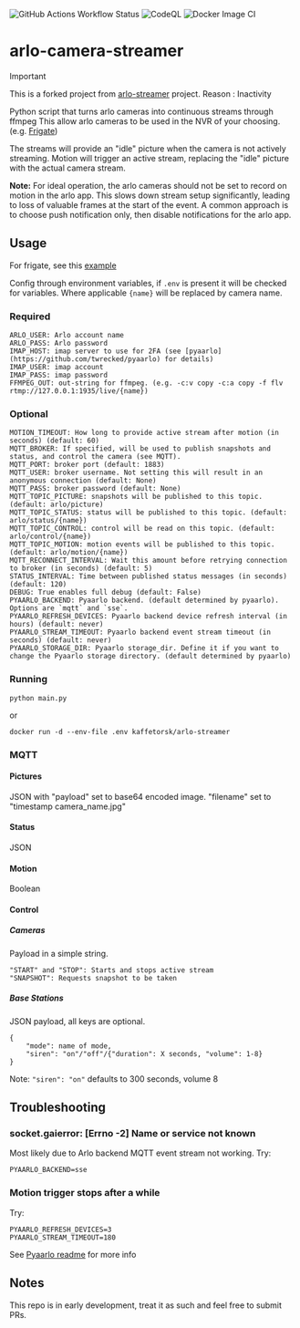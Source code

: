 ![GitHub Actions Workflow Status](https://img.shields.io/github/actions/workflow/status/YpNo/arlo-camera-streamer/python-actions.yml)
![CodeQL](https://github.com/YpNo/arlo-camera-streamer/actions/workflows/github-code-scanning/codeql/badge.svg)
![Docker Image CI](https://github.com/YpNo/arlo-camera-streamer/actions/workflows/docker-image.yml/badge.svg)

# arlo-camera-streamer

> [!IMPORTANT]
> This is a forked project from [arlo-streamer](https://github.com/kaffetorsk/arlo-streamer) project. Reason : Inactivity

Python script that turns arlo cameras into continuous streams through ffmpeg
This allow arlo cameras to be used in the NVR of your choosing. (e.g. [Frigate](https://frigate.video/))

The streams will provide an "idle" picture when the camera is not actively streaming.
Motion will trigger an active stream, replacing the "idle" picture with the actual camera stream.

**Note:** For ideal operation, the arlo cameras should not be set to record on motion in the arlo app. This slows down stream setup significantly, leading to loss of valuable frames at the start of the event. A common approach is to choose push notification only, then disable notifications for the arlo app.

## Usage
For frigate, see this [example](examples/frigate)

Config through environment variables, if `.env` is present it will be checked for variables.
Where applicable `{name}` will be replaced by camera name.
### Required
```
ARLO_USER: Arlo account name
ARLO_PASS: Arlo password
IMAP_HOST: imap server to use for 2FA (see [pyaarlo](https://github.com/twrecked/pyaarlo) for details)
IMAP_USER: imap account
IMAP_PASS: imap password
FFMPEG_OUT: out-string for ffmpeg. (e.g. -c:v copy -c:a copy -f flv rtmp://127.0.0.1:1935/live/{name})
```
### Optional
```
MOTION_TIMEOUT: How long to provide active stream after motion (in seconds) (default: 60)
MQTT_BROKER: If specified, will be used to publish snapshots and status, and control the camera (see MQTT).
MQTT_PORT: broker port (default: 1883)
MQTT_USER: broker username. Not setting this will result in an anonymous connection (default: None)
MQTT_PASS: broker password (default: None)
MQTT_TOPIC_PICTURE: snapshots will be published to this topic. (default: arlo/picture)
MQTT_TOPIC_STATUS: status will be published to this topic. (default: arlo/status/{name})
MQTT_TOPIC_CONTROL: control will be read on this topic. (default: arlo/control/{name})
MQTT_TOPIC_MOTION: motion events will be published to this topic. (default: arlo/motion/{name})
MQTT_RECONNECT_INTERVAL: Wait this amount before retrying connection to broker (in seconds) (default: 5)
STATUS_INTERVAL: Time between published status messages (in seconds) (default: 120)
DEBUG: True enables full debug (default: False)
PYAARLO_BACKEND: Pyaarlo backend. (default determined by pyaarlo). Options are `mqtt` and `sse`.
PYAARLO_REFRESH_DEVICES: Pyaarlo backend device refresh interval (in hours) (default: never)
PYAARLO_STREAM_TIMEOUT: Pyaarlo backend event stream timeout (in seconds) (default: never)
PYAARLO_STORAGE_DIR: Pyaarlo storage_dir. Define it if you want to change the Pyaarlo storage directory. (default determined by pyaarlo)
```
### Running
```
python main.py
```
or
```
docker run -d --env-file .env kaffetorsk/arlo-streamer
```
### MQTT
#### Pictures
JSON with "payload" set to base64 encoded image. "filename" set to "timestamp camera_name.jpg"
#### Status
JSON
#### Motion
Boolean
#### Control
##### Cameras
Payload in a simple string.
```
"START" and "STOP": Starts and stops active stream
"SNAPSHOT": Requests snapshot to be taken
```
##### Base Stations
JSON payload, all keys are optional.
```
{
    "mode": name of mode,
    "siren": "on"/"off"/{"duration": X seconds, "volume": 1-8}
}
```
Note: `"siren": "on"` defaults to 300 seconds, volume 8
## Troubleshooting
### socket.gaierror: [Errno -2] Name or service not known
Most likely due to Arlo backend MQTT event stream not working.
Try:
```
PYAARLO_BACKEND=sse
```
### Motion trigger stops after a while
Try:
```
PYAARLO_REFRESH_DEVICES=3
PYAARLO_STREAM_TIMEOUT=180
```
See [Pyaarlo readme](https://github.com/twrecked/pyaarlo/tree/master#limitations) for more info
## Notes
This repo is in early development, treat it as such and feel free to submit PRs.
